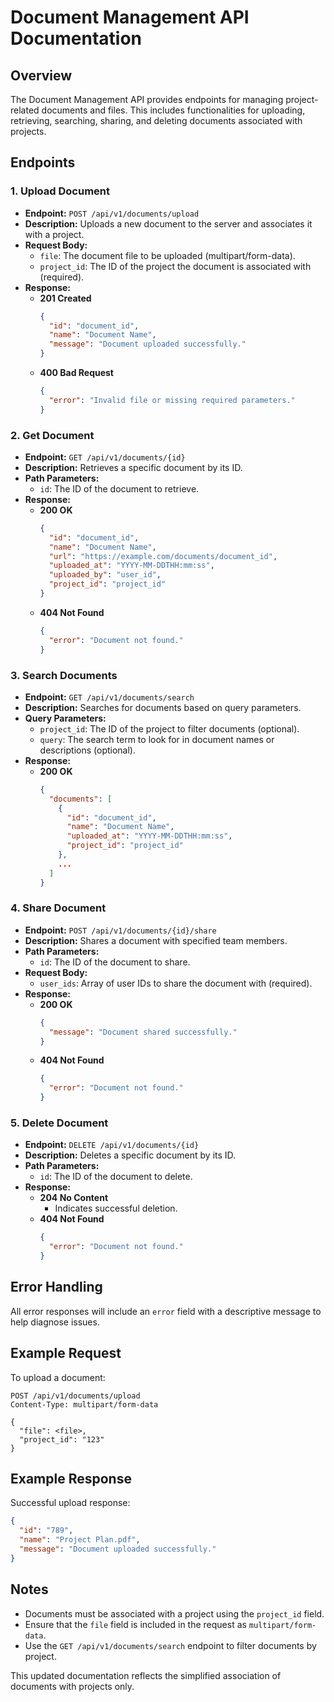 # Document Management API Documentation

## Overview
The Document Management API provides endpoints for managing project-related documents and files. This includes functionalities for uploading, retrieving, searching, sharing, and deleting documents associated with projects.

## Endpoints

### 1. Upload Document
- **Endpoint:** `POST /api/v1/documents/upload`
- **Description:** Uploads a new document to the server and associates it with a project.
- **Request Body:**
  - `file`: The document file to be uploaded (multipart/form-data).
  - `project_id`: The ID of the project the document is associated with (required).
- **Response:**
  - **201 Created**
    ```json
    {
      "id": "document_id",
      "name": "Document Name",
      "message": "Document uploaded successfully."
    }
    ```
  - **400 Bad Request**
    ```json
    {
      "error": "Invalid file or missing required parameters."
    }
    ```

### 2. Get Document
- **Endpoint:** `GET /api/v1/documents/{id}`
- **Description:** Retrieves a specific document by its ID.
- **Path Parameters:**
  - `id`: The ID of the document to retrieve.
- **Response:**
  - **200 OK**
    ```json
    {
      "id": "document_id",
      "name": "Document Name",
      "url": "https://example.com/documents/document_id",
      "uploaded_at": "YYYY-MM-DDTHH:mm:ss",
      "uploaded_by": "user_id",
      "project_id": "project_id"
    }
    ```
  - **404 Not Found**
    ```json
    {
      "error": "Document not found."
    }
    ```

### 3. Search Documents
- **Endpoint:** `GET /api/v1/documents/search`
- **Description:** Searches for documents based on query parameters.
- **Query Parameters:**
  - `project_id`: The ID of the project to filter documents (optional).
  - `query`: The search term to look for in document names or descriptions (optional).
- **Response:**
  - **200 OK**
    ```json
    {
      "documents": [
        {
          "id": "document_id",
          "name": "Document Name",
          "uploaded_at": "YYYY-MM-DDTHH:mm:ss",
          "project_id": "project_id"
        },
        ...
      ]
    }
    ```

### 4. Share Document
- **Endpoint:** `POST /api/v1/documents/{id}/share`
- **Description:** Shares a document with specified team members.
- **Path Parameters:**
  - `id`: The ID of the document to share.
- **Request Body:**
  - `user_ids`: Array of user IDs to share the document with (required).
- **Response:**
  - **200 OK**
    ```json
    {
      "message": "Document shared successfully."
    }
    ```
  - **404 Not Found**
    ```json
    {
      "error": "Document not found."
    }
    ```

### 5. Delete Document
- **Endpoint:** `DELETE /api/v1/documents/{id}`
- **Description:** Deletes a specific document by its ID.
- **Path Parameters:**
  - `id`: The ID of the document to delete.
- **Response:**
  - **204 No Content**
    - Indicates successful deletion.
  - **404 Not Found**
    ```json
    {
      "error": "Document not found."
    }
    ```

## Error Handling
All error responses will include an `error` field with a descriptive message to help diagnose issues.

## Example Request
To upload a document:
```
POST /api/v1/documents/upload
Content-Type: multipart/form-data

{
  "file": <file>,
  "project_id": "123"
}
```

## Example Response
Successful upload response:
```json
{
  "id": "789",
  "name": "Project Plan.pdf",
  "message": "Document uploaded successfully."
}
```

## Notes
- Documents must be associated with a project using the `project_id` field.
- Ensure that the `file` field is included in the request as `multipart/form-data`.
- Use the `GET /api/v1/documents/search` endpoint to filter documents by project.

This updated documentation reflects the simplified association of documents with projects only.